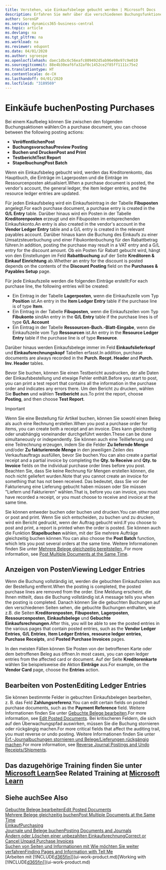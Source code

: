 ```yaml
---
title: Verstehen, wie Einkaufsbelege gebucht werden | Microsoft Docs
description: Erfahren Sie mehr über die verschiedenen Buchungsfunktionen zum Buchen von Einkaufsbelegen und wie Sie gebuchte Belege aktualisieren können.
author: SorenGP
ms.service: dynamics365-business-central
ms.topic: article
ms.devlang: na
ms.tgt_pltfrm: na
ms.workload: na
ms.reviewer: edupont
ms.date: 04/01/2020
ms.author: sgroespe
ms.openlocfilehash: daec1dbc6c56eafc809492d5ab96e98e97c9e010
ms.sourcegitcommit: 88e4b30eaf6fa32af0c1452ce2f85ff1111c75e2
ms.translationtype: HT
ms.contentlocale: de-CH
ms.lasthandoff: 04/01/2020
ms.locfileid: "3189569"
---
```

# <a name="posting-purchases"></a><span data-ttu-id="ba735-103">Einkäufe buchen</span><span class="sxs-lookup"><span data-stu-id="ba735-103">Posting Purchases</span></span>
<span data-ttu-id="ba735-104">Bei einem Kaufbeleg können Sie zwischen den folgenden Buchungsaktionen wählen:</span><span class="sxs-lookup"><span data-stu-id="ba735-104">On a purchase document, you can choose between the following posting actions:</span></span>

* <span data-ttu-id="ba735-105">**Veröffentlichen**</span><span class="sxs-lookup"><span data-stu-id="ba735-105">**Post**</span></span>
* <span data-ttu-id="ba735-106">**Buchungsvorschau**</span><span class="sxs-lookup"><span data-stu-id="ba735-106">**Preview Posting**</span></span>
* <span data-ttu-id="ba735-107">**Buchen und Drucken**</span><span class="sxs-lookup"><span data-stu-id="ba735-107">**Post and Print**</span></span>
* <span data-ttu-id="ba735-108">**Testbericht**</span><span class="sxs-lookup"><span data-stu-id="ba735-108">**Test Report**</span></span>
* <span data-ttu-id="ba735-109">**Stapelbuchung**</span><span class="sxs-lookup"><span data-stu-id="ba735-109">**Post Batch**</span></span>

<span data-ttu-id="ba735-110">Wenn ein Einkaufsbeleg gebucht wird, werden das Kreditorenkonto, das Hauptbuch, die Einträge im Lagerposten und die Einträge im Ressourcenposten aktualisiert.</span><span class="sxs-lookup"><span data-stu-id="ba735-110">When a purchase document is posted, the vendor's account, the general ledger, the item ledger entries, and the resource ledger entries  are updated.</span></span>

<span data-ttu-id="ba735-111">Für jeden Einkaufsbeleg wird ein Einkaufseintrag in der Tabelle **Fibuposten** angelegt.</span><span class="sxs-lookup"><span data-stu-id="ba735-111">For each purchase document, a purchase entry is created in the **G/L Entry** table.</span></span> <span data-ttu-id="ba735-112">Darüber hinaus wird ein Posten in der Tabelle **Kreditorenposten** erzeugt und ein Fibuposten im entsprechenden Einkaufskonto.</span><span class="sxs-lookup"><span data-stu-id="ba735-112">An entry is also created in the vendor's account in the **Vendor Ledger Entry** table and a G/L entry is created in the relevant payables account.</span></span> <span data-ttu-id="ba735-113">Darüber hinaus kann die Buchung des Einkaufs zu einer Umsatzsteuerbuchung und einer Fibukontenbuchung für den Rabattbetrag führen.</span><span class="sxs-lookup"><span data-stu-id="ba735-113">In addition, posting the purchase may result in a VAT entry and a G/L entry for the discount amount.</span></span> <span data-ttu-id="ba735-114">Ob ein Posten für Rabatt gebucht wird, hängt von den Einstellungen im Feld **Rabattbuchung** auf der Seite **Kreditoren & Einkauf Einrichtung** ab.</span><span class="sxs-lookup"><span data-stu-id="ba735-114">Whether an entry for the discount is posted depends on the contents of the **Discount Posting** field on the **Purchases & Payables Setup** page.</span></span>

<span data-ttu-id="ba735-115">Für jede Einkaufszeile werden die folgenden Einträge erstellt:</span><span class="sxs-lookup"><span data-stu-id="ba735-115">For each purchase line, the following entries will be created:</span></span>
- <span data-ttu-id="ba735-116">Ein Eintrag in der Tabelle **Lagerposten**, wenn die Einkaufszeile vom Typ **Position** ist.</span><span class="sxs-lookup"><span data-stu-id="ba735-116">An entry in the **Item Ledger Entry** table if the purchase line is of type **Item**.</span></span>
- <span data-ttu-id="ba735-117">Ein Eintrag in der Tabelle **Fibuposten**, wenn die Einkaufszeilen vom Typ **Fibukonto** sind</span><span class="sxs-lookup"><span data-stu-id="ba735-117">An entry in the **G/L Entry** table if the purchase lines is of type **G/L Account**</span></span>
- <span data-ttu-id="ba735-118">Ein Eintrag in der Tabelle **Ressourcen-Buch.-Blatt-Eingabe**, wenn die Einkaufszeile vom Typ **Ressourcen** ist.</span><span class="sxs-lookup"><span data-stu-id="ba735-118">An entry in the **Resource Ledger Entry** table if the purchase line is of type **Resource**.</span></span>

<span data-ttu-id="ba735-119">Darüber hinaus werden Einkaufsbelege immer im Feld **Einkaufslieferkopf** und **Einkaufsrechnungskopf** Tabellen erfasst.</span><span class="sxs-lookup"><span data-stu-id="ba735-119">In addition, purchase documents are always recorded in the **Purch. Recpt. Header** and **Purch. Inv. Header** tables.</span></span>

<span data-ttu-id="ba735-120">Bevor Sie buchen, können Sie einen Testbericht ausdrucken, der alle Daten der Einkaufsbestellung und etwaige Fehler enthält.</span><span class="sxs-lookup"><span data-stu-id="ba735-120">Before you start to post, you can print a test report that contains all the information in the purchase order and indicates any errors there.</span></span> <span data-ttu-id="ba735-121">Um den Bericht zu drucken, wählen Sie **Buchen** und wählen **Testbericht** aus.</span><span class="sxs-lookup"><span data-stu-id="ba735-121">To print the report, choose **Posting**, and then choose **Test Report**.</span></span>

> [!IMPORTANT]  
>   <span data-ttu-id="ba735-122">Wenn Sie eine Bestellung für Artikel buchen, können Sie sowohl einen Beleg als auch eine Rechnung erstellen.</span><span class="sxs-lookup"><span data-stu-id="ba735-122">When you post a purchase order for items, you can create both a receipt and an invoice.</span></span> <span data-ttu-id="ba735-123">Dies kann gleichzeitig oder unabhängig voneinander durchgeführt werden.</span><span class="sxs-lookup"><span data-stu-id="ba735-123">These can be done simultaneously or independently.</span></span> <span data-ttu-id="ba735-124">Sie können auch eine Teillieferung und eine Teilrechnung erzeugen, indem Sie die Felder **Zu liefernde Menge** und/oder **Zu fakturierende Menge** in den jeweiligen Zeilen des Verkaufsauftrags ausfüllen, bevor Sie buchen.</span><span class="sxs-lookup"><span data-stu-id="ba735-124">You can also create a partial receipt and a partial invoice by completing the **Qty. to Receive** and **Qty. to Invoice** fields on the individual purchase order lines before you post.</span></span> <span data-ttu-id="ba735-125">Beachten Sie, dass Sie keine Rechnung für Mengen erstellen können, die noch nicht geliefert wurden.</span><span class="sxs-lookup"><span data-stu-id="ba735-125">Note that you cannot create an invoice for something that has not been received.</span></span> <span data-ttu-id="ba735-126">Das bedeutet, dass Sie vor der Fakturierung eine Lieferung gebucht haben müssen oder Sie müssen "Liefern und Fakturieren" wählen.</span><span class="sxs-lookup"><span data-stu-id="ba735-126">That is, before you can invoice, you must have recorded a receipt, or you must choose to receive and invoice at the same time.</span></span>

<span data-ttu-id="ba735-127">Sie können entweder buchen oder buchen und drucken.</span><span class="sxs-lookup"><span data-stu-id="ba735-127">You can either post or post and print.</span></span> <span data-ttu-id="ba735-128">Wenn Sie sich entscheiden, zu buchen und zu drucken, wird ein Bericht gedruckt, wenn der Auftrag gebucht wird.</span><span class="sxs-lookup"><span data-stu-id="ba735-128">If you choose to post and print, a report is printed when the order is posted.</span></span> <span data-ttu-id="ba735-129">Sie können auch die Funktion **Stapelbuchen** wählen, mit der Sie mehrere Aufträge gleichzeitig buchen können.</span><span class="sxs-lookup"><span data-stu-id="ba735-129">You can also choose the **Post Batch** function, which lets you post several orders at the same time.</span></span> <span data-ttu-id="ba735-130">Weitere Informationen finden Sie unter [Mehrere Belege gleichzeitig bereitstellen ](ui-batch-posting.md).</span><span class="sxs-lookup"><span data-stu-id="ba735-130">For more information, see [Post Multiple Documents at the Same Time](ui-batch-posting.md).</span></span>

## <a name="viewing-ledger-entries"></a><span data-ttu-id="ba735-131">Anzeigen von Posten</span><span class="sxs-lookup"><span data-stu-id="ba735-131">Viewing Ledger Entries</span></span>
<span data-ttu-id="ba735-132">Wenn die Buchung vollständig ist, werden die gebuchten Einkaufszeilen aus der Bestellung entfernt.</span><span class="sxs-lookup"><span data-stu-id="ba735-132">When the posting is completed, the posted purchase lines are removed from the order.</span></span> <span data-ttu-id="ba735-133">Eine Meldung erscheint, die Ihnen mitteilt, dass die Buchung vollständig ist.</span><span class="sxs-lookup"><span data-stu-id="ba735-133">A message tells you when the posting is completed.</span></span> <span data-ttu-id="ba735-134">Danach können Sie die gebuchten Buchungen auf den verschiedenen Seiten sehen, die gebuchte Buchungen enthalten, wie z.B. die Seiten **Kreditorenposten**, **Fibuposten**, **Lagerposten**, **Ressourcenposten**, **Einkaufsbelege** und **Gebuchte Einkaufsrechnungen**.</span><span class="sxs-lookup"><span data-stu-id="ba735-134">After this, you will be able to see the posted entries in the various pages that contain posted entries, such as the **Vendor Ledger Entries**, **G/L Entries**, **Item Ledger Entries**, **resource ledger entries**, **Purchase Receipts**, and **Posted Purchase Invoices** pages.</span></span>

<span data-ttu-id="ba735-135">In den meisten Fällen können Sie Posten von der betroffenen Karte oder dem betroffenen Beleg aus öffnen.</span><span class="sxs-lookup"><span data-stu-id="ba735-135">In most cases, you can open ledger entries from the affected card or document.</span></span> <span data-ttu-id="ba735-136">Auf der Seite **Kreditorenkarte** wählen Sie beispielsweise die Aktion **Einträge** aus.</span><span class="sxs-lookup"><span data-stu-id="ba735-136">For example, on the **Vendor Card** page, choose the **Entries** action.</span></span>

## <a name="editing-ledger-entries"></a><span data-ttu-id="ba735-137">Bearbeiten von Posten</span><span class="sxs-lookup"><span data-stu-id="ba735-137">Editing Ledger Entries</span></span>
<span data-ttu-id="ba735-138">Sie können bestimmte Felder in gebuchten Einkaufsbelegen bearbeiten, z. B. das Feld **Zahlungsreferenz**.</span><span class="sxs-lookup"><span data-stu-id="ba735-138">You can edit certain fields on posted purchase documents, such as the **Payment Reference** field.</span></span> <span data-ttu-id="ba735-139">Weitere Informationen finden Sie unter [Gebuchte Belege bearbeiten](across-edit-posted-document.md).</span><span class="sxs-lookup"><span data-stu-id="ba735-139">For more information, see [Edit Posted Documents](across-edit-posted-document.md).</span></span> <span data-ttu-id="ba735-140">Bei kritischeren Feldern, die sich auf den Überwachungspfad auswirken, müssen Sie die Buchung stornieren oder rückgängig machen.</span><span class="sxs-lookup"><span data-stu-id="ba735-140">For more critical fields that affect the auditing trail, you must reverse or undo posting.</span></span> <span data-ttu-id="ba735-141">Weitere Informationen finden Sie unter [Erf.-Journalbuchungen stornieren und Belege/Lieferungen rückgängig machen](finance-how-reverse-journal-posting.md).</span><span class="sxs-lookup"><span data-stu-id="ba735-141">For more information, see [Reverse Journal Postings and Undo Receipts/Shipments](finance-how-reverse-journal-posting.md).</span></span>

## <a name="see-related-training-at-microsoft-learn"></a><span data-ttu-id="ba735-142">Das dazugehörige Training finden Sie unter [Microsoft Learn](/learn/modules/receive-invoice-dynamics-d365-business-central/index)</span><span class="sxs-lookup"><span data-stu-id="ba735-142">See Related Training at [Microsoft Learn](/learn/modules/receive-invoice-dynamics-d365-business-central/index)</span></span>

## <a name="see-also"></a><span data-ttu-id="ba735-143">Siehe auch</span><span class="sxs-lookup"><span data-stu-id="ba735-143">See Also</span></span>
[<span data-ttu-id="ba735-144">Gebuchte Belege bearbeiten</span><span class="sxs-lookup"><span data-stu-id="ba735-144">Edit Posted Documents</span></span>](across-edit-posted-document.md)  
[<span data-ttu-id="ba735-145">Mehrere Belege gleichzeitig buchen</span><span class="sxs-lookup"><span data-stu-id="ba735-145">Post Multiple Documents at the Same Time</span></span>](ui-batch-posting.md)  
[<span data-ttu-id="ba735-146">Einkauf</span><span class="sxs-lookup"><span data-stu-id="ba735-146">Purchasing</span></span>](purchasing-manage-purchasing.md)  
[<span data-ttu-id="ba735-147">Journale und Belege buchen</span><span class="sxs-lookup"><span data-stu-id="ba735-147">Posting Documents and Journals</span></span>](ui-post-documents-journals.md)  
[<span data-ttu-id="ba735-148">Ändern oder Löschen einer unbezahlten Einkaufsrechnung</span><span class="sxs-lookup"><span data-stu-id="ba735-148">Correct or Cancel Unpaid Purchase Invoices</span></span>](purchasing-how-correct-cancel-unpaid-purchase-invoices.md)  
[<span data-ttu-id="ba735-149">Suchen von Seiten und Informationen mit Wie möchten Sie weiter verfahren</span><span class="sxs-lookup"><span data-stu-id="ba735-149">Finding Pages and Information with Tell Me</span></span>](ui-search.md)  
<span data-ttu-id="ba735-150">[Arbeiten mit [!INCLUDE[d365fin](includes/d365fin_md.md)]](ui-work-product.md)</span><span class="sxs-lookup"><span data-stu-id="ba735-150">[Working with [!INCLUDE[d365fin](includes/d365fin_md.md)]](ui-work-product.md)</span></span>
